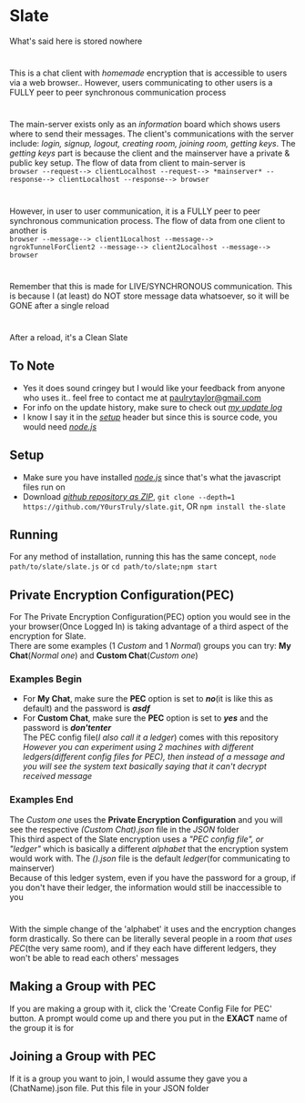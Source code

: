 # Slate
What's said here is stored nowhere
#
This is a chat client with *homemade* encryption that is accessible to users via a web browser.. However, users communicating to other users is a FULLY peer to peer synchronous communication process
#
The main-server exists only as an *information* board which shows users where to send their messages. The client's communications with the server include: *login, signup, logout, creating room, joining room, getting keys*. The *getting keys* part is because the client and the mainserver have a private & public key setup. The flow of data from client to main-server is
<br>`browser --request--> clientLocalhost --request--> *mainserver* --response--> clientLocalhost --response--> browser`
#
However, in user to user communication, it is a FULLY peer to peer synchronous communication process. The flow of data from one client to another is
<br>`browser --message--> client1Localhost --message--> ngrokTunnelForClient2 --message--> client2Localhost --message--> browser`
#
Remember that this is made for LIVE/SYNCHRONOUS communication. This is because I (at least) do NOT store message data whatsoever, so it will be GONE after a single reload
#
After a reload, it's a Clean Slate

## To Note
- Yes it does sound cringey but I would like your feedback from anyone who uses it.. feel free to contact me at [paulrytaylor@gmail.com](mailto:paulrytaylor@gmail.com)
- For info on the update history, make sure to check out *[my update log](https://github.com/Y0ursTruly/slate/blob/master/UpdateLog.md)*
- I know I say it in the *[setup](#setup)* header but since this is source code, you would need *[node.js](https://nodejs.org/)*

## Setup
- Make sure you have installed *[node.js](https://nodejs.org/)* since that's what the javascript files run on
- Download *[github repository as ZIP](https://github.com/Y0ursTruly/slate/archive/refs/heads/master.zip)*, `git clone --depth=1 https://github.com/Y0ursTruly/slate.git`, OR `npm install the-slate`

## Running
For any method of installation, running this has the same concept, `node path/to/slate/slate.js` or `cd path/to/slate;npm start`

## Private Encryption Configuration(PEC)
For The Private Encryption Configuration(PEC) option you would see in the your browser(Once Logged In) is taking advantage of a third aspect of the encryption for Slate.
<br>There are some examples (1 *Custom* and 1 *Normal*) groups you can try: **My Chat**(*Normal one*) and **Custom Chat**(*Custom one*)
### Examples Begin
- For **My Chat**, make sure the **PEC** option is set to ***no***(it is like this as default) and the password is ***asdf***
- For **Custom Chat**, make sure the **PEC** option is set to ***yes*** and the password is ***don'tenter***
<br>The PEC config file(*I also call it a ledger*) comes with this repository
<br>*However you can experiment using 2 machines with different ledgers(different config files for PEC), then instead of a message and you will see the system text basically saying that it can't decrypt received message*
### Examples End
The *Custom one* uses the **Private Encryption Configuration** and you will see the respective *(Custom Chat).json* file in the *JSON* folder
<br>This third aspect of the Slate encryption uses a *"PEC config file", or "ledger"* which is basically a different *alphabet* that the encryption system would work with. The *().json* file is the default *ledger*(for communicating to mainserver)
<br>Because of this ledger system, even if you have the password for a group, if you don't have their ledger, the information would still be inaccessible to you
#
With the simple change of the 'alphabet' it uses and the encryption changes form drastically. So there can be literally several people in a room *that uses PEC*(the very same room), and if they each have different ledgers, they won't be able to read each others' messages
## Making a Group with PEC
If you are making a group with it, click the 'Create Config File for PEC' button. A prompt would come up and there you put in the **EXACT** name of the group it is for
## Joining a Group with PEC
If it is a group you want to join, I would assume they gave you a (ChatName).json file. Put this file in your JSON folder

